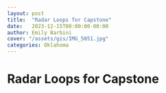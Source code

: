 ```yaml
---
layout: post
title:  "Radar Loops for Capstone"
date:   2023-12-15T00:00:00-00:00
author: Emily Barbini
cover: "/assets/gis/IMG_5051.jpg"
categories: Oklahoma
---
```


# Radar Loops for Capstone

